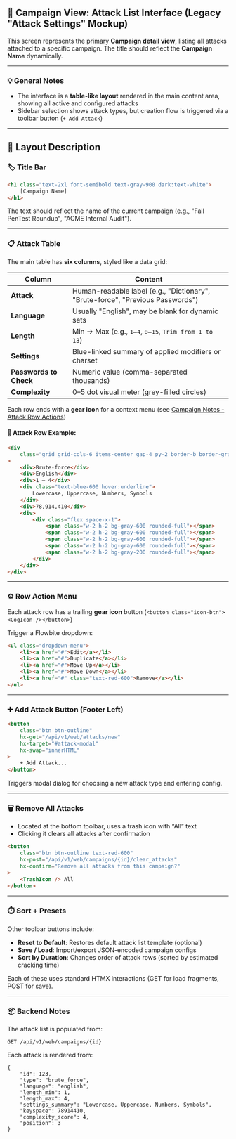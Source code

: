 ## 🎯 Campaign View: Attack List Interface (Legacy "Attack Settings" Mockup)

This screen represents the primary **Campaign detail view**, listing all attacks attached to a specific campaign. The title should reflect the **Campaign Name** dynamically.

---

### 💡 General Notes

-   The interface is a **table-like layout** rendered in the main content area, showing all active and configured attacks
-   Sidebar selection shows attack types, but creation flow is triggered via a toolbar button (`+ Add Attack`)

---

## 🧱 Layout Description

### 🏷️ Title Bar

```html
<h1 class="text-2xl font-semibold text-gray-900 dark:text-white">
    [Campaign Name]
</h1>
```

The text should reflect the name of the current campaign (e.g., "Fall PenTest Roundup", "ACME Internal Audit").

---

### 📋 Attack Table

The main table has **six columns**, styled like a data grid:

| Column                 | Content                                                                        |
| ---------------------- | ------------------------------------------------------------------------------ |
| **Attack**             | Human-readable label (e.g., "Dictionary", "Brute-force", "Previous Passwords") |
| **Language**           | Usually "English", may be blank for dynamic sets                               |
| **Length**             | Min → Max (e.g., `1–4`, `0–15`, `Trim from 1 to 13`)                           |
| **Settings**           | Blue-linked summary of applied modifiers or charset                            |
| **Passwords to Check** | Numeric value (comma-separated thousands)                                      |
| **Complexity**         | 0–5 dot visual meter (grey-filled circles)                                     |

Each row ends with a **gear icon** for a context menu (see [Campaign Notes - Attack Row Actions](../campaign_notes.md#attack-row-actions))

#### 🧩 Attack Row Example:

```html
<div
    class="grid grid-cols-6 items-center gap-4 py-2 border-b border-gray-200 dark:border-gray-700"
>
    <div>Brute-force</div>
    <div>English</div>
    <div>1 – 4</div>
    <div class="text-blue-600 hover:underline">
        Lowercase, Uppercase, Numbers, Symbols
    </div>
    <div>78,914,410</div>
    <div>
        <div class="flex space-x-1">
            <span class="w-2 h-2 bg-gray-600 rounded-full"></span>
            <span class="w-2 h-2 bg-gray-600 rounded-full"></span>
            <span class="w-2 h-2 bg-gray-600 rounded-full"></span>
            <span class="w-2 h-2 bg-gray-600 rounded-full"></span>
            <span class="w-2 h-2 bg-gray-200 rounded-full"></span>
        </div>
    </div>
</div>
```

---

### ⚙️ Row Action Menu

Each attack row has a trailing **gear icon** button (`<button class="icon-btn"><CogIcon /></button>`)

Trigger a Flowbite dropdown:

```html
<ul class="dropdown-menu">
    <li><a href="#">Edit</a></li>
    <li><a href="#">Duplicate</a></li>
    <li><a href="#">Move Up</a></li>
    <li><a href="#">Move Down</a></li>
    <li><a href="#" class="text-red-600">Remove</a></li>
</ul>
```

---

### ➕ Add Attack Button (Footer Left)

```html
<button
    class="btn btn-outline"
    hx-get="/api/v1/web/attacks/new"
    hx-target="#attack-modal"
    hx-swap="innerHTML"
>
    + Add Attack...
</button>
```

Triggers modal dialog for choosing a new attack type and entering config.

---

### 🗑️ Remove All Attacks

-   Located at the bottom toolbar, uses a trash icon with “All” text
-   Clicking it clears all attacks after confirmation

```html
<button
    class="btn btn-outline text-red-600"
    hx-post="/api/v1/web/campaigns/{id}/clear_attacks"
    hx-confirm="Remove all attacks from this campaign?"
>
    <TrashIcon /> All
</button>
```

---

### ⏱️ Sort + Presets

Other toolbar buttons include:

-   **Reset to Default**: Restores default attack list template (optional)
-   **Save / Load**: Import/export JSON-encoded campaign configs
-   **Sort by Duration**: Changes order of attack rows (sorted by estimated cracking time)

Each of these uses standard HTMX interactions (GET for load fragments, POST for save).

---

### 📦 Backend Notes

The attack list is populated from:

```jsonc
GET /api/v1/web/campaigns/{id}
```

Each attack is rendered from:

```jsonc
{
    "id": 123,
    "type": "brute_force",
    "language": "english",
    "length_min": 1,
    "length_max": 4,
    "settings_summary": "Lowercase, Uppercase, Numbers, Symbols",
    "keyspace": 78914410,
    "complexity_score": 4,
    "position": 3
}
```
